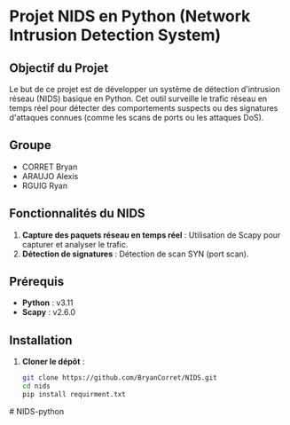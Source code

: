 # Projet NIDS en Python (Network Intrusion Detection System)

## Objectif du Projet
Le but de ce projet est de développer un système de détection d'intrusion réseau (NIDS) basique en Python. Cet outil surveille le trafic réseau en temps réel pour détecter des comportements suspects ou des signatures d'attaques connues (comme les scans de ports ou les attaques DoS). 

## Groupe 
* CORRET Bryan
* ARAUJO Alexis
* RGUIG Ryan

## Fonctionnalités du NIDS
1. **Capture des paquets réseau en temps réel** : Utilisation de Scapy pour capturer et analyser le trafic.
2. **Détection de signatures** : Détection de scan SYN (port scan).

## Prérequis
- **Python** : v3.11 
- **Scapy** : v2.6.0

## Installation

1. **Cloner le dépôt** :

   ```bash
   git clone https://github.com/BryanCorret/NIDS.git
   cd nids
   pip install requirment.txt
   ```
#   N I D S - p y t h o n  
 
